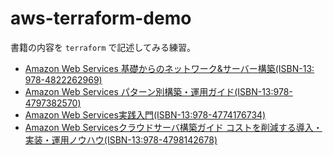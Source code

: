 aws-terraform-demo
==================

書籍の内容を `terraform` で記述してみる練習。

* [Amazon Web Services 基礎からのネットワーク&サーバー構築(ISBN-13: 978-4822262969)](http://www.amazon.co.jp/Amazon-Web-Services-基礎からのネットワーク-サーバー構築/dp/4822262960)
* [Amazon Web Services パターン別構築・運用ガイド(ISBN-13:978-4797382570)](http://www.amazon.co.jp/Amazon-Web-Services-パターン別構築・運用ガイド-NRIネットコム株式会社/dp/4797382570/ref=sr_1_2?ie=UTF8&qid=1449887663&sr=8-2&keywords=aws)
* [Amazon Web Services実践入門(ISBN-13:978-4774176734)](http://www.amazon.co.jp/Amazon-Web-Services実践入門-PRESS-plus/dp/4774176737/ref=sr_1_1?ie=UTF8&qid=1450185483&sr=8-1&keywords=aws)
* [Amazon Web Servicesクラウドサーバ構築ガイド コストを削減する導入・実装・運用ノウハウ(ISBN-13:978-4798142678)](http://www.amazon.co.jp/Amazon-Web-Servicesクラウドサーバ構築ガイド-コストを削減する導入・実装・運用ノウハウ-アロマネット株式会社/dp/4798142670/ref=sr_1_8?ie=UTF8&qid=1450864506&sr=8-8&keywords=aws)
